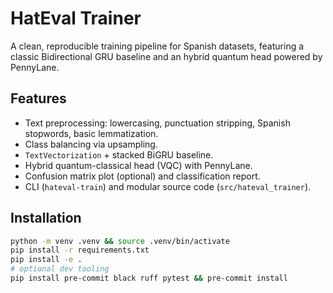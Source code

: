 # HatEval Trainer

A clean, reproducible training pipeline for Spanish datasets, featuring a classic Bidirectional GRU baseline and an hybrid quantum head powered by PennyLane.

## Features
- Text preprocessing: lowercasing, punctuation stripping, Spanish stopwords, basic lemmatization.
- Class balancing via upsampling.
- `TextVectorization` + stacked BiGRU baseline.
- Hybrid quantum-classical head (VQC) with PennyLane.
- Confusion matrix plot (optional) and classification report.
- CLI (`hateval-train`) and modular source code (`src/hateval_trainer`).

## Installation
```bash
python -m venv .venv && source .venv/bin/activate
pip install -r requirements.txt
pip install -e .
# optional dev tooling
pip install pre-commit black ruff pytest && pre-commit install
